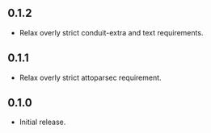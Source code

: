 ## 0.1.2

* Relax overly strict conduit-extra and text requirements.

## 0.1.1

* Relax overly strict attoparsec requirement.

## 0.1.0

* Initial release.

